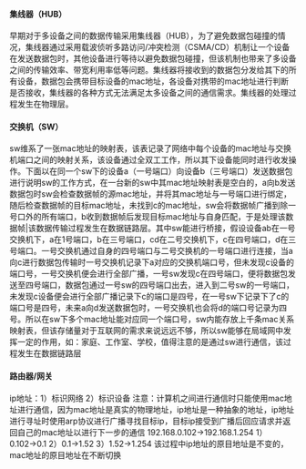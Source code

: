 #### 集线器（HUB）
早期对于多设备之间的数据传输采用集线器（HUB），为了避免数据包碰撞的情况，集线器通过采用载波侦听多路访问/冲突检测（CSMA/CD）机制让一个设备在发送数据包时，其他设备进行等待以避免数据包碰撞，但该机制也带来了多设备之间的传输效率、带宽利用率低等问题。集线器将接收到的数据包分发给其下的所有设备，数据包会携带目标设备的mac地址，各设备对携带的mac地址进行判断是否接收，集线器的各种方式无法满足太多设备之间的通信需求。集线器的处理过程发生在物理层。

#### 交换机（SW）
sw维系了一张mac地址的映射表，该表记录了网络中每个设备的mac地址与交换机端口之间的映射关系，该设备通过全双工工作，所以其下设备能同时进行收发操作。下面以在同一个sw下的设备a（一号端口）向设备b（三号端口）发送数据包进行说明sw的工作方式，在一台新的sw中其mac地址映射表是空白的，a向b发送数据包时sw会检查数据帧的源mac地址，并将其mac地址与一号端口进行绑定，随后检查数据帧的目标mac地址，未找到c的mac地址，sw会将数据帧广播到除一号口外的所有端口，b收到数据帧后发现目标mac地址与自身匹配，于是处理该数据帧|该数据传输过程发生在数据链路层。其中sw能进行桥接，假设设备ab在一号交换机下，a在1号端口，b在三号端口，cd在二号交换机下，c在四号端口，d在三号端口。一号交换机通过自身的四号端口与二号交换机的一号端口进行连接，当a向c进行数据包传输时一号交换机记录下a对应的交换机端口号，但未发现c设备的端口号，一号交换机便会进行全部广播，一号sw发现c在四号端口，便将数据包发送至四号端口，数据包通过一号sw的四号端口出去，进入到二号sw的一号端口，未发现c设备便会进行全部广播记录下c的端口是四号，在一号sw下记录下了c的端口号是四号，未来a向d发送数据包时，一号交换机也会将d的端口号记录为四号。所以在sw下多个mac地址能对应同一个端口号，sw内能存放上千条mac关系映射表，但该存储量对于互联网的需求来说远远不够，所以sw能够在局域网中发挥一定的作用，如：家庭、工作室、学校，值得注意的是通过sw进行通信，该过程发生在数据链路层

#### 路由器/网关
ip地址：1）标识网络 2）标识设备
注意：计算机之间进行通信时只能使用mac地址进行通信，因为mac地址是真实的物理地址，ip地址是一种抽象的地址，ip地址进行寻址时使用arp协议进行广播寻找目标ip，目标ip接受到广播后回应请求并返回自己的mac地址以进行下一步的通信
192.168.0.102→192.168.1.254
1）0.102→0.1
2）0.1→1.52
3）1.52→1.254
该过程中ip地址的原目地址是不变的，mac地址的原目地址在不断切换
